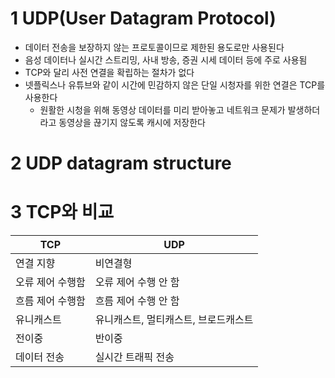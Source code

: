 # 1 UDP(User Datagram Protocol)

* 데이터 전송을 보장하지 않는 프로토콜이므로 제한된 용도로만 사용된다
* 음성 데이터나 실시간 스트리밍, 사내 방송, 증권 시세 데이터 등에 주로 사용됨
* TCP와 달리 사전 연결을 확립하는 절차가 없다
* 넷플릭스나 유튜브와 같이 시간에 민감하지 않은 단일 시청자를 위한 연결은 TCP를 사용한다
  * 원활한 시청을 위해 동영상 데이터를 미리 받아놓고 네트워크 문제가 발생하더라고 동영상을 끊기지 않도록 캐시에 저장한다 

# 2 UDP datagram structure



# 3 TCP와 비교

| TCP              | UDP                                  |
| ---------------- | ------------------------------------ |
| 연결 지향        | 비연결형                             |
| 오류 제어 수행함 | 오류 제어 수행 안 함                 |
| 흐름 제어 수행함 | 흐름 제어 수행 안 함                 |
| 유니캐스트       | 유니캐스트, 멀티캐스트, 브로드캐스트 |
| 전이중           | 반이중                               |
| 데이터 전송      | 실시간 트래픽 전송                   |

